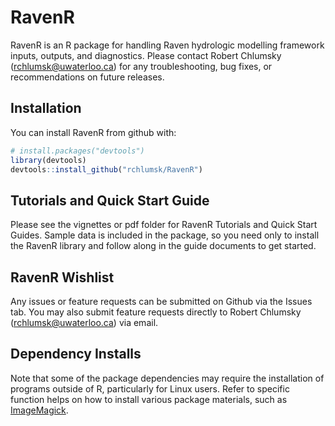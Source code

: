 
<!-- README.md is generated from README.Rmd. Please edit that file -->
RavenR
======

RavenR is an R package for handling Raven hydrologic modelling framework inputs, outputs, and diagnostics. Please contact Robert Chlumsky (<rchlumsk@uwaterloo.ca>) for any troubleshooting, bug fixes, or recommendations on future releases.

Installation
------------

You can install RavenR from github with:

``` r
# install.packages("devtools")
library(devtools)
devtools::install_github("rchlumsk/RavenR")
```

Tutorials and Quick Start Guide
-------------------------------

Please see the vignettes or pdf folder for RavenR Tutorials and Quick Start Guides. Sample data is included in the package, so you need only to install the RavenR library and follow along in the guide documents to get started.

RavenR Wishlist
---------------

Any issues or feature requests can be submitted on Github via the Issues tab. You may also submit feature requests directly to Robert Chlumsky (<rchlumsk@uwaterloo.ca>) via email.

Dependency Installs
-------------------

Note that some of the package dependencies may require the installation of programs outside of R, particularly for Linux users. Refer to specific function helps on how to install various package materials, such as [ImageMagick](https://www.imagemagick.org/script/download.php).
